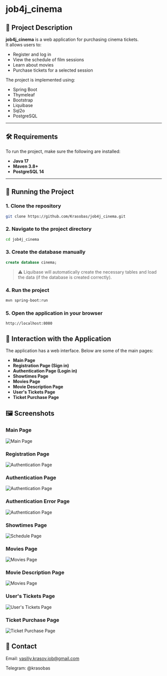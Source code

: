 # job4j_cinema

## 🎥 Project Description

**job4j_cinema** is a web application for purchasing cinema tickets.  
It allows users to:

- Register and log in
- View the schedule of film sessions
- Learn about movies
- Purchase tickets for a selected session

The project is implemented using:

- Spring Boot
- Thymeleaf
- Bootstrap
- Liquibase
- Sql2o
- PostgreSQL

---

## 🛠️ Requirements

To run the project, make sure the following are installed:

- **Java 17**
- **Maven 3.8+**
- **PostgreSQL 14**

---

## 🚀 Running the Project

### 1. Clone the repository

```bash
git clone https://github.com/Krasobas/job4j_cinema.git
```

### 2. Navigate to the project directory

```bash
cd job4j_cinema
```

### 3. Create the database manually

```sql
create database cinema;
```

> ⚠️ Liquibase will automatically create the necessary tables and load the data (if the database is created correctly).

### 4. Run the project

```bash
mvn spring-boot:run
```

### 5. Open the application in your browser

```text
http://localhost:8080
```

## 📸 Interaction with the Application

The application has a web interface. Below are some of the main pages:

- **Main Page**
- **Registration Page (Sign in)**
- **Authentication Page (Login in)**
- **Showtimes Page**
- **Movies Page**
- **Movie Description Page**
- **User's Tickets Page**
- **Ticket Purchase Page**

## 🖼️ Screenshots

### Main Page
![Main Page](img/main_page.png)

### Registration Page
![Authentication Page](img/sign_in_page.png)

### Authentication Page
![Authentication Page](img/log_in_page.png)

### Authentication Error Page
![Authentication Page](img/log_in_error_page.png)

### Showtimes Page
![Schedule Page](img/schedule_page.png)

### Movies Page
![Movies Page](img/movies_page.png)

### Movie Description Page
![Movies Page](img/movie_description_page.png)

### User's Tickets Page
![User's Tickets Page](img/user_tickets_page.png)

### Ticket Purchase Page
![Ticket Purchase Page](img/ticket_purchase_page.png)


## 📧 Contact

Email: vasiliy.krasov.job@gmail.com

Telegram: @krasobas